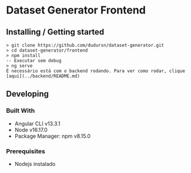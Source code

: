 # Dataset Generator Frontend

## Installing / Getting started
    > git clone https://github.com/dudursn/dataset-generator.git
    > cd dataset-generator/frontend
    > npm install
    -- Executar sem debug
    > ng serve
    É necessário está com o backend rodando. Para ver como rodar, clique [aqui](../backend/README.md)

## Developing

### Built With
- Angular CLI  v13.3.1
- Node v16.17.0
- Package Manager: npm v8.15.0

### Prerequisites
- Nodejs instalado
